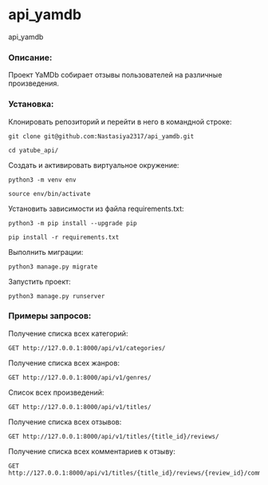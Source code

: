 # api_yamdb
api_yamdb

### Описание:
Проект YaMDb собирает отзывы пользователей на различные произведения.


### Установка:

Клонировать репозиторий и перейти в него в командной строке:

```
git clone git@github.com:Nastasiya2317/api_yamdb.git
```

```
cd yatube_api/
```

Cоздать и активировать виртуальное окружение:

```
python3 -m venv env
```

```
source env/bin/activate
```

Установить зависимости из файла requirements.txt:

```
python3 -m pip install --upgrade pip
```

```
pip install -r requirements.txt
```

Выполнить миграции:

```
python3 manage.py migrate
```

Запустить проект:

```
python3 manage.py runserver
```


### Примеры запросов:


Получение списка всех категорий:

```
GET http://127.0.0.1:8000/api/v1/categories/
```

Получение списка всех жанров:

```
GET http://127.0.0.1:8000/api/v1/genres/
```

Список всех произведений:

```
GET http://127.0.0.1:8000/api/v1/titles/
```

Получение списка всех отзывов:

```
GET http://127.0.0.1:8000/api/v1/titles/{title_id}/reviews/
```

Получение списка всех комментариев к отзыву:

```
GET http://127.0.0.1:8000/api/v1/titles/{title_id}/reviews/{review_id}/comments/
```
